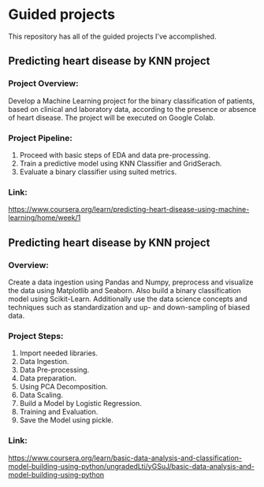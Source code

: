 # Guided projects 
This repository has all of the guided projects I've accomplished.

## Predicting heart disease by KNN project 
### Project Overview:
Develop a Machine Learning project for the binary classification of patients, based on clinical and laboratory data, according to the presence or absence of heart disease. The project will be executed on Google Colab.
### Project Pipeline:
1. Proceed with basic steps of EDA and data pre-processing.
2. Train a predictive model using KNN Classifier and GridSerach.
3. Evaluate a binary classifier using suited metrics.
### Link:
https://www.coursera.org/learn/predicting-heart-disease-using-machine-learning/home/week/1
## Predicting heart disease by KNN project
### Overview:
Create a data ingestion using Pandas and Numpy, preprocess and visualize the data using Matplotlib and Seaborn. Also build a binary classification model using Scikit-Learn. Additionally use the data science concepts and techniques such as standardization and up- and down-sampling of biased data.
### Project Steps:
1. Import needed libraries.
2. Data Ingestion.
3. Data Pre-processing.
4. Data preparation.
5. Using PCA Decomposition.
6. Data Scaling.
7. Build a Model by Logistic Regression.
8. Training and Evaluation.
9. Save the Model using pickle.
### Link: 
https://www.coursera.org/learn/basic-data-analysis-and-classification-model-building-using-python/ungradedLti/yGSuJ/basic-data-analysis-and-model-building-using-python
